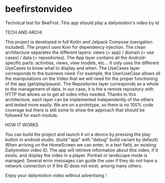 # beefirstonvideo
Technical test for BeeFirst. This app should play a dailymotion's video by id

TECH AND ARCHI

This project is developed in full Kotlin and Jetpack Compose (navigation included). 
The project uses Koin for dependency injection. 
The clean architecture separates the different layers: views (= app) / domain (= use cases) / data (= repositories). 
The App layer contains all the Android-specific parts: activities, views, view models, etc... It only uses the different UseCases to know what to display and when. 
The UseCases layer corresponds to the business need. For example, the UserUseCase allows all the manipulations on the Video that we will need for the proper functioning of the app (get/play/pause). 
The Repositories layer corresponds as a whole to the management of data. In our case, it is the a remote repository with HTTP that allows us to get all video infos needed.
Thanks to this architecture, each layer can be implemented independently of the others and tested more easily. 
We are on a prototype, so there is no 100% code coverage but there is still some to show the approach that should be followed for each module.

HOW IT WORKS

You can build the project and launch it on a device by pressing the play button in android studio. (build "app" with "debug" build variant by default)
When arriving on the HomeScreen we can enter, in a text field, an existing Dailymotion video ID. The app will retrieve information about this video, if it exists, and display the video in a player.
Portrait or landscape mode is managed. Several error messages can guide the user if they do not have a network connection or if the ID does not exist, among many others.

Enjoy your dailymotion video without advertising !
